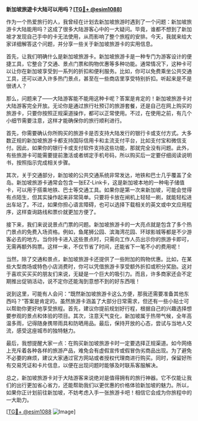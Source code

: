 **新加坡旅遊卡大陆可以用吗？[[TG💪+ @esim1088](https://t.me/s/esim1088)]**

作为一个热爱旅行的人，我曾经在计划去新加坡旅游时遇到了一个问题：新加坡旅游卡大陆能用吗？这成了很多大陆游客心中的一大疑问。毕竟，谁都不想到了新加坡才发现自己手中的卡无法使用，从而影响了整个旅程的安排。今天，我就来给大家详细解答这个问题，并分享一些关于新加坡旅游卡的实用信息。

首先，让我们明确什么是新加坡旅游卡。新加坡旅游卡是一种专门为游客设计的便捷工具，它整合了交通、景点门票和购物优惠等多种功能。通常情况下，这种卡可以让你在新加坡享受到一系列的折扣和便利服务。比如，你可以免费乘坐公共交通工具，还可以进入许多热门景点，甚至在一些商店里享受特别折扣。听起来是不是很诱人？

那么，问题来了——大陆游客能不能用这种卡呢？答案是肯定的！新加坡旅游卡对大陆游客完全开放。无论你是通过旅行社预订的旅游套餐，还是自己在网上购买的旅游卡，只要你按照正规渠道操作，都可以正常使用。不过，在使用之前，有几个小细节需要注意，这样才能确保你的旅行顺利进行。

首先，你需要确认你所购买的旅游卡是否支持大陆发行的银行卡或支付方式。大多数正规的新加坡旅游卡都支持国际信用卡和主流支付平台，比如支付宝和微信支付。因此，如果你的银行卡或支付软件支持这些功能，那就完全没有问题。此外，有些旅游卡可能需要提前激活或者绑定手机号码，所以购买后一定要仔细阅读说明书，按照指示完成相关步骤。

其次，关于交通部分，新加坡的公共交通系统非常发达，地铁和巴士几乎覆盖了全岛。新加坡旅游卡通常会包含一张EZ-Link卡，这是新加坡本地的一种电子储值卡，可以用于搭乘地铁、巴士等交通工具。如果你是第一次来新加坡，可能会觉得有点陌生，但其实操作起来非常简单。只要将卡放在闸机上轻轻一刷，就能轻松进出车站了。不过，如果你担心语言障碍，也可以选择下载相关的英文或中文应用程序，这样查询路线和票价就更加方便了。

接下来，我们来说说景点门票的问题。新加坡旅游卡的一大亮点就是包含了多个热门景点的免费入场资格。例如，鱼尾狮公园、滨海湾花园、环球影城等都是不少游客必去的地方。当你持卡进入这些景点时，只需向工作人员出示你的旅游卡即可，无需再额外购票。这样一来，不仅节省了时间，还能省下一笔不小的费用呢！

当然，除了交通和景点，新加坡旅游卡还提供了一些附加的购物优惠。比如，在某些大型商场或特色小店消费时，你可以凭借旅游卡享受额外折扣或积分奖励。这对于喜欢买买买的朋友们来说，无疑是一个巨大的吸引力。而且，许多商家还会不定期推出促销活动，说不定你还能淘到意想不到的好东西哦！

说到这里，可能有人会问：“既然新加坡旅游卡这么方便，那我还需要准备其他东西吗？”答案是肯定的。虽然旅游卡涵盖了大部分日常需求，但还有一些小贴士可以帮助你更好地享受旅程。首先，建议你提前规划好行程，根据自己的兴趣选择想要参观的景点和体验的项目。其次，注意天气变化，新加坡属于热带气候，全年高温多雨，记得随身携带雨具和防晒用品。最后，保持开放的心态，尝试与当地人交流，感受这座城市的独特魅力。

最后，我想提醒大家一点：在购买新加坡旅游卡时一定要选择正规渠道。如今网络上充斥着各种各样的旅游产品，难免会有虚假宣传或假冒伪劣商品出现。为了避免不必要的麻烦，建议大家通过官方网站或者授权代理商进行购买。同时，保留好所有交易凭证和卡片信息，以便在出现问题时能够及时联系客服解决。

总之，新加坡旅游卡对于大陆游客来说绝对是值得拥有的旅行神器。它不仅能让我们的出行更加省心省力，还能帮助我们以更优惠的价格体验新加坡的魅力。所以，如果你正计划前往新加坡，不妨考虑入手一张旅游卡吧！相信它会成为你旅程中的一大助力。

[[TG💪+ @esim1088](https://t.me/s/esim1088) ![Image](https://i.postimg.cc/4NQfJmqS/Snipaste-2025-05-13-00-14-12.png)]